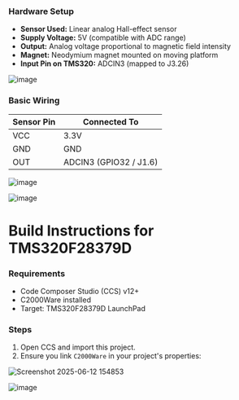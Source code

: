 ### Hardware Setup

- **Sensor Used:** Linear analog Hall-effect sensor  
- **Supply Voltage:** 5V (compatible with ADC range)  
- **Output:** Analog voltage proportional to magnetic field intensity  
- **Magnet:** Neodymium magnet mounted on moving platform  
- **Input Pin on TMS320:** ADCIN3 (mapped to J3.26)  

![image](https://github.com/user-attachments/assets/91ca8396-f56f-4046-90fb-43ca75fadc04)


### Basic Wiring

| Sensor Pin | Connected To              |
|------------|---------------------------|
| VCC        | 3.3V                      |
| GND        | GND                       |
| OUT        | ADCIN3 (GPIO32 / J1.6)    |


![image](https://github.com/user-attachments/assets/95e318fd-8dff-422d-a2bb-10fc6581101b)

![image](https://github.com/user-attachments/assets/448f9cc5-c843-43f6-8aff-1096ccc129a6)


# Build Instructions for TMS320F28379D 

### Requirements

- Code Composer Studio (CCS) v12+
- C2000Ware installed
- Target: TMS320F28379D LaunchPad

### Steps

1. Open CCS and import this project.
2. Ensure you link `C2000Ware` in your project's properties:

![Screenshot 2025-06-12 154853](https://github.com/user-attachments/assets/b9639c03-d400-4df1-a79c-0fc89abe9439)

![image](https://github.com/user-attachments/assets/6acafe46-d9ae-4a99-880c-cf2291f071c6)


